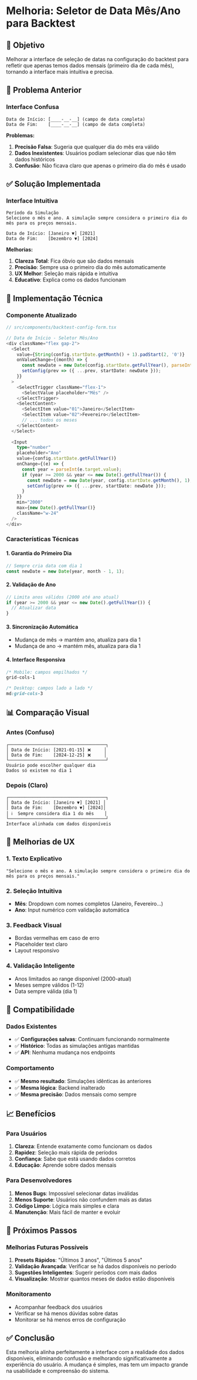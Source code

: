 # Melhoria: Seletor de Data Mês/Ano para Backtest

## 🎯 Objetivo

Melhorar a interface de seleção de datas na configuração do backtest para refletir que apenas temos dados mensais (primeiro dia de cada mês), tornando a interface mais intuitiva e precisa.

## 🐛 Problema Anterior

### Interface Confusa
```
Data de Início: [____-__-__] (campo de data completa)
Data de Fim:    [____-__-__] (campo de data completa)
```

**Problemas:**
1. **Precisão Falsa**: Sugeria que qualquer dia do mês era válido
2. **Dados Inexistentes**: Usuários podiam selecionar dias que não têm dados históricos
3. **Confusão**: Não ficava claro que apenas o primeiro dia do mês é usado

## ✅ Solução Implementada

### Interface Intuitiva
```
Período da Simulação
Selecione o mês e ano. A simulação sempre considera o primeiro dia do mês para os preços mensais.

Data de Início: [Janeiro ▼] [2021]
Data de Fim:    [Dezembro ▼] [2024]
```

**Melhorias:**
1. **Clareza Total**: Fica óbvio que são dados mensais
2. **Precisão**: Sempre usa o primeiro dia do mês automaticamente
3. **UX Melhor**: Seleção mais rápida e intuitiva
4. **Educativo**: Explica como os dados funcionam

## 🔧 Implementação Técnica

### Componente Atualizado
```typescript
// src/components/backtest-config-form.tsx

// Data de Início - Seletor Mês/Ano
<div className="flex gap-2">
  <Select
    value={String(config.startDate.getMonth() + 1).padStart(2, '0')}
    onValueChange={(month) => {
      const newDate = new Date(config.startDate.getFullYear(), parseInt(month) - 1, 1);
      setConfig(prev => ({ ...prev, startDate: newDate }));
    }}
  >
    <SelectTrigger className="flex-1">
      <SelectValue placeholder="Mês" />
    </SelectTrigger>
    <SelectContent>
      <SelectItem value="01">Janeiro</SelectItem>
      <SelectItem value="02">Fevereiro</SelectItem>
      // ... todos os meses
    </SelectContent>
  </Select>
  
  <Input
    type="number"
    placeholder="Ano"
    value={config.startDate.getFullYear()}
    onChange={(e) => {
      const year = parseInt(e.target.value);
      if (year >= 2000 && year <= new Date().getFullYear()) {
        const newDate = new Date(year, config.startDate.getMonth(), 1);
        setConfig(prev => ({ ...prev, startDate: newDate }));
      }
    }}
    min="2000"
    max={new Date().getFullYear()}
    className="w-24"
  />
</div>
```

### Características Técnicas

#### 1. **Garantia do Primeiro Dia**
```typescript
// Sempre cria data com dia 1
const newDate = new Date(year, month - 1, 1);
```

#### 2. **Validação de Ano**
```typescript
// Limita anos válidos (2000 até ano atual)
if (year >= 2000 && year <= new Date().getFullYear()) {
  // Atualizar data
}
```

#### 3. **Sincronização Automática**
- Mudança de mês → mantém ano, atualiza para dia 1
- Mudança de ano → mantém mês, atualiza para dia 1

#### 4. **Interface Responsiva**
```css
/* Mobile: campos empilhados */
grid-cols-1 

/* Desktop: campos lado a lado */
md:grid-cols-3
```

## 📊 Comparação Visual

### Antes (Confuso)
```
┌─────────────────────────────────────┐
│ Data de Início: [2021-01-15] ❌     │
│ Data de Fim:    [2024-12-25] ❌     │
└─────────────────────────────────────┘
Usuário pode escolher qualquer dia
Dados só existem no dia 1
```

### Depois (Claro)
```
┌─────────────────────────────────────┐
│ Data de Início: [Janeiro ▼] [2021] │
│ Data de Fim:    [Dezembro ▼] [2024]│
│ ℹ️  Sempre considera dia 1 do mês    │
└─────────────────────────────────────┘
Interface alinhada com dados disponíveis
```

## 🎨 Melhorias de UX

### 1. **Texto Explicativo**
```
"Selecione o mês e ano. A simulação sempre considera o primeiro dia do mês para os preços mensais."
```

### 2. **Seleção Intuitiva**
- **Mês**: Dropdown com nomes completos (Janeiro, Fevereiro...)
- **Ano**: Input numérico com validação automática

### 3. **Feedback Visual**
- Bordas vermelhas em caso de erro
- Placeholder text claro
- Layout responsivo

### 4. **Validação Inteligente**
- Anos limitados ao range disponível (2000-atual)
- Meses sempre válidos (1-12)
- Data sempre válida (dia 1)

## 🔄 Compatibilidade

### Dados Existentes
- ✅ **Configurações salvas**: Continuam funcionando normalmente
- ✅ **Histórico**: Todas as simulações antigas mantidas
- ✅ **API**: Nenhuma mudança nos endpoints

### Comportamento
- ✅ **Mesmo resultado**: Simulações idênticas às anteriores
- ✅ **Mesma lógica**: Backend inalterado
- ✅ **Mesma precisão**: Dados mensais como sempre

## 📈 Benefícios

### Para Usuários
1. **Clareza**: Entende exatamente como funcionam os dados
2. **Rapidez**: Seleção mais rápida de períodos
3. **Confiança**: Sabe que está usando dados corretos
4. **Educação**: Aprende sobre dados mensais

### Para Desenvolvedores
1. **Menos Bugs**: Impossível selecionar datas inválidas
2. **Menos Suporte**: Usuários não confundem mais as datas
3. **Código Limpo**: Lógica mais simples e clara
4. **Manutenção**: Mais fácil de manter e evoluir

## 🚀 Próximos Passos

### Melhorias Futuras Possíveis
1. **Presets Rápidos**: "Últimos 3 anos", "Últimos 5 anos"
2. **Validação Avançada**: Verificar se há dados disponíveis no período
3. **Sugestões Inteligentes**: Sugerir períodos com mais dados
4. **Visualização**: Mostrar quantos meses de dados estão disponíveis

### Monitoramento
- Acompanhar feedback dos usuários
- Verificar se há menos dúvidas sobre datas
- Monitorar se há menos erros de configuração

## ✅ Conclusão

Esta melhoria alinha perfeitamente a interface com a realidade dos dados disponíveis, eliminando confusão e melhorando significativamente a experiência do usuário. A mudança é simples, mas tem um impacto grande na usabilidade e compreensão do sistema.
